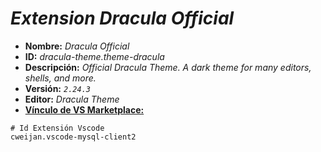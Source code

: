 <!-- Autor: Daniel Benjamin Perez Morales -->
<!-- GitHub: https://github.com/DanielPerezMoralesDev13 -->
<!-- Correo electrónico: danielperezdev@proton.me -->

# ***Extension Dracula Official***

- **Nombre:** *Dracula Official*
- **ID:** *dracula-theme.theme-dracula*
- **Descripción:** *Official Dracula Theme. A dark theme for many editors, shells, and more.*
- **Versión:** *`2.24.3`*
- **Editor:** *Dracula Theme*
- **[Vínculo de VS Marketplace:](https://marketplace.visualstudio.com/items?itemName=dracula-theme.theme-dracula "https://marketplace.visualstudio.com/items?itemName=dracula-theme.theme-dracula")**

```plaintext
# Id Extensión Vscode
cweijan.vscode-mysql-client2
```
